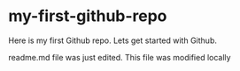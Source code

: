 # my-first-github-repo
Here is my first Github repo. Lets get started with Github.

readme.md file was just edited. This file was modified locally
